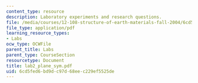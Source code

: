 ```yaml
---
content_type: resource
description: Laboratory experiments and research questions.
file: /media/courses/12-108-structure-of-earth-materials-fall-2004/6cd5fed6bd9dc97d68eec229ef5525de_lab2_plane_sym.pdf
file_type: application/pdf
learning_resource_types:
- Labs
ocw_type: OCWFile
parent_title: Labs
parent_type: CourseSection
resourcetype: Document
title: lab2_plane_sym.pdf
uid: 6cd5fed6-bd9d-c97d-68ee-c229ef5525de
---
```

